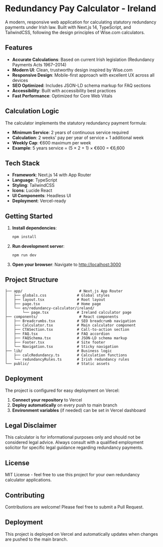 # Redundancy Pay Calculator - Ireland

A modern, responsive web application for calculating statutory redundancy payments under Irish law. Built with Next.js 14, TypeScript, and TailwindCSS, following the design principles of Wise.com calculators.

## Features

- **Accurate Calculations**: Based on current Irish legislation (Redundancy Payments Acts 1967–2014)
- **Modern UI**: Clean, trustworthy design inspired by Wise.com
- **Responsive Design**: Mobile-first approach with excellent UX across all devices
- **SEO Optimized**: Includes JSON-LD schema markup for FAQ sections
- **Accessibility**: Built with accessibility best practices
- **Fast Performance**: Optimized for Core Web Vitals

## Calculation Logic

The calculator implements the statutory redundancy payment formula:

- **Minimum Service**: 2 years of continuous service required
- **Calculation**: 2 weeks' pay per year of service + 1 additional week
- **Weekly Cap**: €600 maximum per week
- **Example**: 5 years service = (5 × 2 + 1) × €600 = €6,600

## Tech Stack

- **Framework**: Next.js 14 with App Router
- **Language**: TypeScript
- **Styling**: TailwindCSS
- **Icons**: Lucide React
- **UI Components**: Headless UI
- **Deployment**: Vercel-ready

## Getting Started

1. **Install dependencies**:
   ```bash
   npm install
   ```

2. **Run development server**:
   ```bash
   npm run dev
   ```

3. **Open your browser**:
   Navigate to [http://localhost:3000](http://localhost:3000)

## Project Structure

```
├── app/                          # Next.js App Router
│   ├── globals.css              # Global styles
│   ├── layout.tsx               # Root layout
│   ├── page.tsx                 # Home page
│   └── en/redundancy-calculator/ireland/
│       └── page.tsx             # Ireland calculator page
├── components/                   # React components
│   ├── Breadcrumbs.tsx          # SEO breadcrumb navigation
│   ├── Calculator.tsx           # Main calculator component
│   ├── CTASection.tsx           # Call-to-action section
│   ├── FAQ.tsx                  # FAQ accordion
│   ├── FAQSchema.tsx            # JSON-LD schema markup
│   ├── Footer.tsx               # Site footer
│   └── Navigation.tsx           # Sticky navigation
├── lib/                         # Business logic
│   ├── calcRedundancy.ts        # Calculation functions
│   └── redundancyRules.ts       # Irish redundancy rules
└── public/                      # Static assets
```

## Deployment

The project is configured for easy deployment on Vercel:

1. **Connect your repository** to Vercel
2. **Deploy automatically** on every push to main branch
3. **Environment variables** (if needed) can be set in Vercel dashboard

## Legal Disclaimer

This calculator is for informational purposes only and should not be considered legal advice. Always consult with a qualified employment solicitor for specific legal guidance regarding redundancy payments.

## License

MIT License - feel free to use this project for your own redundancy calculator applications.

## Contributing

Contributions are welcome! Please feel free to submit a Pull Request.

## Deployment

This project is deployed on Vercel and automatically updates when changes are pushed to the main branch.

